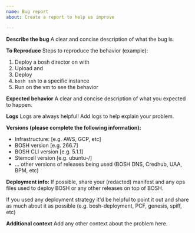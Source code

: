 ```yaml
---
name: Bug report
about: Create a report to help us improve

---
```


**Describe the bug**
A clear and concise description of what the bug is.

**To Reproduce**
Steps to reproduce the behavior (example):
1. Deploy a bosh director on <IaaS> with <configuration options>
2. Upload <stemcell> and <cloud-config>
3. Deploy <manifest>
4. `bosh ssh` to a specific instance
5. Run <commands> on the vm to see the behavior

**Expected behavior**
A clear and concise description of what you expected to happen.

**Logs**
Logs are always helpful! Add logs to help explain your problem.

**Versions (please complete the following information):**
 - Infrastructure: [e.g. AWS, GCP, etc]
 - BOSH version [e.g. 266.7]
 - BOSH CLI version [e.g. 5.1.1]
 - Stemcell version [e.g. ubuntu-<CODE-NAME>/<VERSION>]
 - ... other versions of releases being used (BOSH DNS, Credhub, UAA, BPM, etc)

**Deployment info:**
If possible, share your (redacted) manifest and any ops files used to deploy
BOSH or any other releases on top of BOSH.

If you used any deployment strategy it'd be helpful to point it out and share as
much about it as possible (e.g.  bosh-deployment, PCF, genesis, spiff, etc)

**Additional context**
Add any other context about the problem here.
